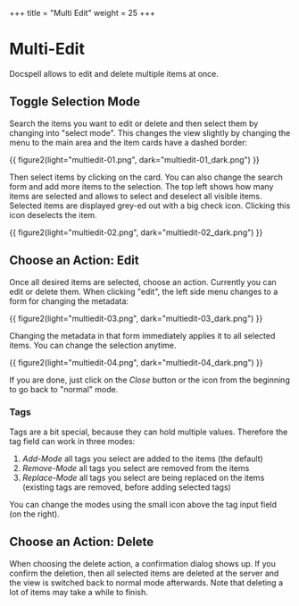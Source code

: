 +++
title = "Multi Edit"
weight = 25
+++

# Multi-Edit

Docspell allows to edit and delete multiple items at once.

## Toggle Selection Mode

Search the items you want to edit or delete and then select them by
changing into "select mode". This changes the view slightly by
changing the menu to the main area and the item cards have a dashed
border:

{{ figure2(light="multiedit-01.png", dark="multiedit-01_dark.png") }}

Then select items by clicking on the card. You can also change the
search form and add more items to the selection. The top left shows
how many items are selected and allows to select and deselect all
visible items. Selected items are displayed grey-ed out with a big
check icon. Clicking this icon deselects the item.

{{ figure2(light="multiedit-02.png", dark="multiedit-02_dark.png") }}


## Choose an Action: Edit

Once all desired items are selected, choose an action. Currently you
can edit or delete them. When clicking "edit", the left side menu
changes to a form for changing the metadata:

{{ figure2(light="multiedit-03.png", dark="multiedit-03_dark.png") }}

Changing the metadata in that form immediately applies it to all
selected items. You can change the selection anytime.

{{ figure2(light="multiedit-04.png", dark="multiedit-04_dark.png") }}


If you are done, just click on the *Close* button or the icon from the
beginning to go back to "normal" mode.


### Tags

Tags are a bit special, because they can hold multiple values.
Therefore the tag field can work in three modes:

1. _Add-Mode_ all tags you select are added to the items (the default)
2. _Remove-Mode_ all tags you select are removed from the items
3. _Replace-Mode_ all tags you select are being replaced on the items
   (existing tags are removed, before adding selected tags)

You can change the modes using the small icon above the tag input
field (on the right).


## Choose an Action: Delete

When choosing the delete action, a confirmation dialog shows up. If
you confirm the deletion, then all selected items are deleted at the
server and the view is switched back to normal mode afterwards. Note
that deleting a lot of items may take a while to finish.
